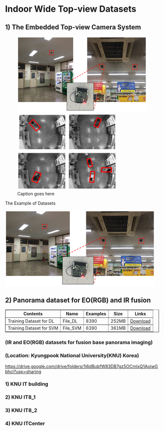 # Indoor Wide Top-view Datasets

## 1) The Embedded Top-view Camera System 

<figure>
<img src="https://github.com/durumy98/Datasets-for-Indoor-wide-top-view-systems/blob/main/embedded_top-view_system.png" height="250"> <img src="https://github.com/durumy98/Datasets-for-Indoor-wide-top-view-systems/blob/main/embedded_top-view_data_examples.png" height="250">
<figcaption>Caption goes here</figcaption>
</figure>

The Example of Datasets

<img src="https://github.com/durumy98/Datasets-for-Indoor-wide-top-view-systems/blob/main/embedded_top-view_system.png" height="250">


## 2) Panorama dataset for EO(RGB) and IR fusion

<table border="1">
	<th>Contents</th>
	<th>Name</th>
	<th>Examples</th>
	<th>Size</th>
	<th>Links</th>
	<tr><!-- 첫번째 줄 시작 -->
	    <td>Training Dataset for DL</td>
	    <td>File_DL</td>
	    <td>8390</td>
	    <td>252MB</td>
	    <td><a href="/about/about_team.htm">Download</a></td>		
	</tr><!-- 첫번째 줄 끝 -->
	<tr><!-- 두번째 줄 시작 -->
	    <td>Training Dataset for SVM</td>
	    <td>File_SVM</td>
	    <td>6390</td>
	    <td>361MB</td>
	    <td><a href="/about/about_team.htm">Download</a></td>
	</tr><!-- 두번째 줄 끝 -->
</table>

### (IR and EO(RGB) datasets for fusion base panorama imaging)
### (Location: Kyungpook National University(KNU) Korea)

<https://drive.google.com/drive/folders/1j6dBubfW83DB7gz5OCmlxQ1AojwGbhci?usp=sharing>

### 1) KNU IT building
### 2) KNU IT8_1
### 3) KNU IT8_2
### 4) KNU ITCenter
